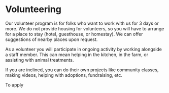 Volunteering
==========

Our volunteer program is for folks who want to work with us for 3 days or more. We do not provide housing for volunteers, so you will have to arrange for a place to stay (hotel, guesthouse, or homestay). We can offer suggestions of nearby places upon request.

As a volunteer you will participate in ongoing activity by working alongside a staff member. This can mean helping in the kitchen, in the farm, or assisting with animal treatments. 

If you are inclined, you can do their own projects like community classes, making videos, helping with adoptions, fundraising, etc.

To apply